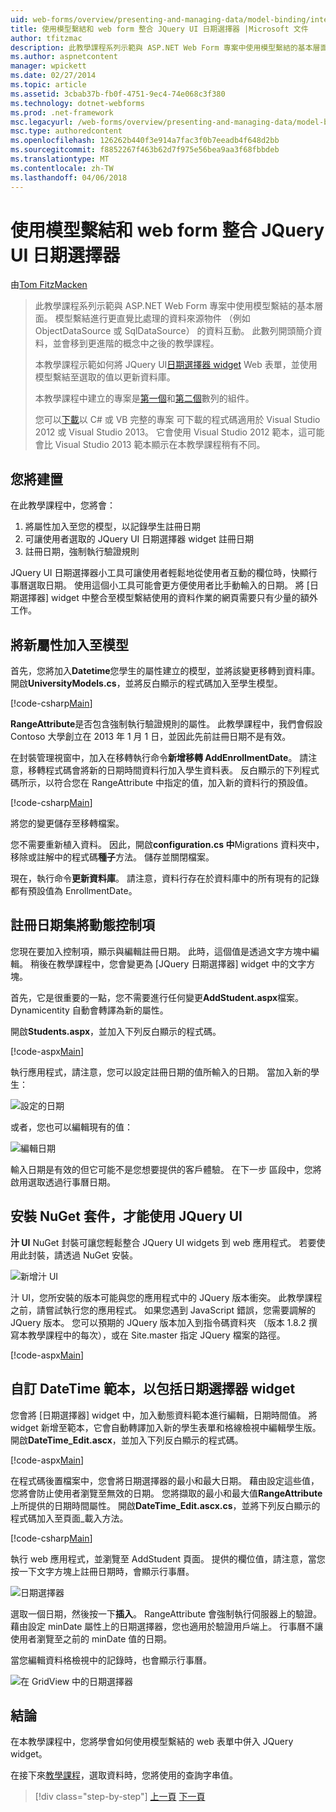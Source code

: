 ```yaml
---
uid: web-forms/overview/presenting-and-managing-data/model-binding/integrating-jquery-ui
title: 使用模型繫結和 web form 整合 JQuery UI 日期選擇器 |Microsoft 文件
author: tfitzmac
description: 此教學課程系列示範與 ASP.NET Web Form 專案中使用模型繫結的基本層面。 模型繫結進行資料互動詳細直線-...
ms.author: aspnetcontent
manager: wpickett
ms.date: 02/27/2014
ms.topic: article
ms.assetid: 3cbab37b-fb0f-4751-9ec4-74e068c3f380
ms.technology: dotnet-webforms
ms.prod: .net-framework
msc.legacyurl: /web-forms/overview/presenting-and-managing-data/model-binding/integrating-jquery-ui
msc.type: authoredcontent
ms.openlocfilehash: 126262b440f3e914a7fac3f0b7eeadb4f648d2bb
ms.sourcegitcommit: f8852267f463b62d7f975e56bea9aa3f68fbbdeb
ms.translationtype: MT
ms.contentlocale: zh-TW
ms.lasthandoff: 04/06/2018
---
```

<a name="integrating-jquery-ui-datepicker-with-model-binding-and-web-forms"></a>使用模型繫結和 web form 整合 JQuery UI 日期選擇器
====================
由[Tom FitzMacken](https://github.com/tfitzmac)

> 此教學課程系列示範與 ASP.NET Web Form 專案中使用模型繫結的基本層面。 模型繫結進行更直覺比處理的資料來源物件 （例如 ObjectDataSource 或 SqlDataSource） 的資料互動。 此數列開頭簡介資料，並會移到更進階的概念中之後的教學課程。
> 
> 本教學課程示範如何將 JQuery UI[日期選擇器 widget](http://jqueryui.com/datepicker/) Web 表單，並使用模型繫結至選取的值以更新資料庫。
> 
> 本教學課程中建立的專案是[第一個](retrieving-data.md)和[第二個](updating-deleting-and-creating-data.md)數列的組件。
> 
> 您可以[下載](https://go.microsoft.com/fwlink/?LinkId=286116)以 C# 或 VB 完整的專案 可下載的程式碼適用於 Visual Studio 2012 或 Visual Studio 2013。 它會使用 Visual Studio 2012 範本，這可能會比 Visual Studio 2013 範本顯示在本教學課程稍有不同。


## <a name="what-youll-build"></a>您將建置

在此教學課程中，您將會：

1. 將屬性加入至您的模型，以記錄學生註冊日期
2. 可讓使用者選取的 JQuery UI 日期選擇器 widget 註冊日期
3. 註冊日期，強制執行驗證規則

JQuery UI 日期選擇器小工具可讓使用者輕鬆地從使用者互動的欄位時，快顯行事曆選取日期。 使用這個小工具可能會更方便使用者比手動輸入的日期。 將 [日期選擇器] widget 中整合至模型繫結使用的資料作業的網頁需要只有少量的額外工作。

## <a name="add-a-new-property-to-the-model"></a>將新屬性加入至模型

首先，您將加入**Datetime**您學生的屬性建立的模型，並將該變更移轉到資料庫。 開啟**UniversityModels.cs**，並將反白顯示的程式碼加入至學生模型。

[!code-csharp[Main](integrating-jquery-ui/samples/sample1.cs?highlight=16-18)]

**RangeAttribute**是否包含強制執行驗證規則的屬性。 此教學課程中，我們會假設 Contoso 大學創立在 2013 年 1 月 1 日，並因此先前註冊日期不是有效。

在封裝管理視窗中，加入在移轉執行命令**新增移轉 AddEnrollmentDate**。 請注意，移轉程式碼會將新的日期時間資料行加入學生資料表。 反白顯示的下列程式碼所示，以符合您在 RangeAttribute 中指定的值，加入新的資料行的預設值。

[!code-csharp[Main](integrating-jquery-ui/samples/sample2.cs?highlight=11)]

將您的變更儲存至移轉檔案。

您不需要重新植入資料。 因此，開啟**configuration.cs 中**Migrations 資料夾中，移除或註解中的程式碼**種子**方法。 儲存並關閉檔案。

現在，執行命令**更新資料庫**。 請注意，資料行存在於資料庫中的所有現有的記錄都有預設值為 EnrollmentDate。

## <a name="add-dynamic-controls-for-enrollment-date"></a>註冊日期集將動態控制項

您現在要加入控制項，顯示與編輯註冊日期。 此時，這個值是透過文字方塊中編輯。 稍後在教學課程中，您會變更為 [JQuery 日期選擇器] widget 中的文字方塊。

首先，它是很重要的一點，您不需要進行任何變更**AddStudent.aspx**檔案。 Dynamicentity 自動會轉譯為新的屬性。

開啟**Students.aspx**，並加入下列反白顯示的程式碼。

[!code-aspx[Main](integrating-jquery-ui/samples/sample3.aspx?highlight=13)]

執行應用程式，請注意，您可以設定註冊日期的值所輸入的日期。 當加入新的學生：

![設定的日期](integrating-jquery-ui/_static/image1.png)

或者，您也可以編輯現有的值：

![編輯日期](integrating-jquery-ui/_static/image2.png)

輸入日期是有效的但它可能不是您想要提供的客戶體驗。 在下一步 區段中，您將啟用選取透過行事曆日期。

## <a name="install-nuget-package-to-work-with-jquery-ui"></a>安裝 NuGet 套件，才能使用 JQuery UI

**汁 UI** NuGet 封裝可讓您輕鬆整合 JQuery UI widgets 到 web 應用程式。 若要使用此封裝，請透過 NuGet 安裝。

![新增汁 UI](integrating-jquery-ui/_static/image3.png)

汁 UI，您所安裝的版本可能與您的應用程式中的 JQuery 版本衝突。 此教學課程之前，請嘗試執行您的應用程式。 如果您遇到 JavaScript 錯誤，您需要調解的 JQuery 版本。 您可以預期的 JQuery 版本加入到指令碼資料夾 （版本 1.8.2 撰寫本教學課程中的每次），或在 Site.master 指定 JQuery 檔案的路徑。

[!code-aspx[Main](integrating-jquery-ui/samples/sample4.aspx)]

## <a name="customize-datetime-template-to-include-datepicker-widget"></a>自訂 DateTime 範本，以包括日期選擇器 widget

您會將 [日期選擇器] widget 中，加入動態資料範本進行編輯，日期時間值。 將 widget 新增至範本，它會自動轉譯加入新的學生表單和格線檢視中編輯學生版。 開啟**DateTime\_Edit.ascx**，並加入下列反白顯示的程式碼。

[!code-aspx[Main](integrating-jquery-ui/samples/sample5.aspx?highlight=3)]

在程式碼後置檔案中，您會將日期選擇器的最小和最大日期。 藉由設定這些值，您將會防止使用者瀏覽至無效的日期。 您將擷取的最小和最大值**RangeAttribute**上所提供的日期時間屬性。 開啟**DateTime\_Edit.ascx.cs**，並將下列反白顯示的程式碼加入至頁面\_載入方法。

[!code-csharp[Main](integrating-jquery-ui/samples/sample6.cs?highlight=9-14)]

執行 web 應用程式，並瀏覽至 AddStudent 頁面。 提供的欄位值，請注意，當您按一下文字方塊上註冊日期時，會顯示行事曆。

![日期選擇器](integrating-jquery-ui/_static/image4.png)

選取一個日期，然後按一下**插入**。 RangeAttribute 會強制執行伺服器上的驗證。 藉由設定 minDate 屬性上的日期選擇器，您也適用於驗證用戶端上。 行事曆不讓使用者瀏覽至之前的 minDate 值的日期。

當您編輯資料格檢視中的記錄時，也會顯示行事曆。

![在 GridView 中的日期選擇器](integrating-jquery-ui/_static/image5.png)

## <a name="conclusion"></a>結論

在本教學課程中，您將學會如何使用模型繫結的 web 表單中併入 JQuery widget。

在接下來[教學課程](using-query-string-values-to-retrieve-data.md)，選取資料時，您將使用的查詢字串值。

> [!div class="step-by-step"]
> [上一頁](sorting-paging-and-filtering-data.md)
> [下一頁](using-query-string-values-to-retrieve-data.md)
